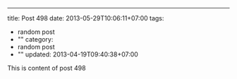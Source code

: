 ---
title: Post 498
date: 2013-05-29T10:06:11+07:00
tags:
  - random post
  - ""
category:
  - random post
  - ""
updated: 2013-04-19T09:40:38+07:00

This is content of post 498
